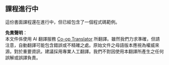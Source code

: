 <!--
CO_OP_TRANSLATOR_METADATA:
{
  "original_hash": "2191e540cf8a302bfe8a562a615292e5",
  "translation_date": "2025-05-20T09:51:30+00:00",
  "source_file": "11-mcp/README.md",
  "language_code": "tw"
}
-->
## 課程進行中

這份書面課程還在進行中，但已經包含了一個程式碼範例。

**免責聲明**：  
本文件係使用 AI 翻譯服務 [Co-op Translator](https://github.com/Azure/co-op-translator) 所翻譯。雖然我們力求準確，但請注意，自動翻譯可能包含錯誤或不精確之處。原始文件之母語版本應視為權威來源。對於重要資訊，建議採用專業人工翻譯。我們不對因使用本翻譯所產生之任何誤解或誤譯負責。